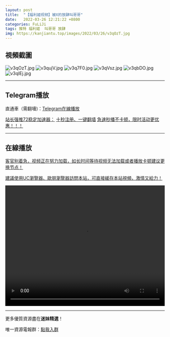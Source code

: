 ```yaml
---
layout: post
title:  "【福利姬视频】被X的放肆叫哥哥"
date:   2022-03-26 12:21:22 +0800
categories: FuLiJi
tags: 推特 福利姬  叫哥哥 放肆
img: https://kanjiantu.top/images/2022/03/26/v3qOzT.jpg
---
```



## 視頻截圖

![v3qOzT.jpg](https://kanjiantu.top/images/2022/03/26/v3qOzT.jpg)
![v3qujV.jpg](https://kanjiantu.top/images/2022/03/26/v3qujV.jpg)
![v3q7F0.jpg](https://kanjiantu.top/images/2022/03/26/v3q7F0.jpg)
![v3qVsz.jpg](https://kanjiantu.top/images/2022/03/26/v3qVsz.jpg)
![v3qbDO.jpg](https://kanjiantu.top/images/2022/03/26/v3qbDO.jpg)
![v3qIEj.jpg](https://kanjiantu.top/images/2022/03/26/v3qIEj.jpg)

* * *
## Telegram播放

直通車（需翻墻)：[Telegram在線播放](https://t.me/mimeijingxuan/283)

<u>站长强推72稳定加速器：</u> [十秒注册、一键翻墙](https://www.mimei.blog/skip/vpn.html)
<u>急速秒播不卡顿，限时活动更优惠！！！</u>
* * *
## 在線播放
<u>客官别着急，视频正在努力加载，如长时间等待视频无法加载或者播放卡顿建议更换节点！</u>

<u>建議使用UC瀏覽器、歐朋瀏覽器訪問本站，可直接緩存本站視頻，激情又給力！</u>
<center><video src="https://cdn.publer.io/uploads/videos/6247fbe3db279736bfa8159b/f652aa95f50217ac929db79d1996186c.mp4" width="100%" height="380px" controls="controls"></video></center>


* * *
更多優質資源盡在**迷妹精選**！

唯一資源電報群：[點我入群](https://t.me/mimeijingxuan)


